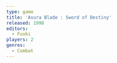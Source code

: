 ```yaml
---
type: game
title: 'Asura Blade : Sword of Destiny'
released: 1998
editors: 
  - Fuuki
players: 2
genres:
  - Combat
---
```

